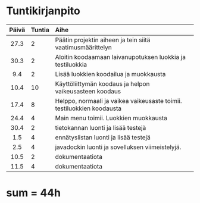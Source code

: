 # Tuntikirjanpito

|Päivä|Tuntia|Aihe|
|:----:|:-----|:-----|
|27.3|2|Päätin projektin aiheen ja tein siitä vaatimusmäärittelyn|
|30.3|2|Aloitin koodaamaan laivanupotuksen luokkia ja testiluokkia|
|9.4|2|Lisää luokkien koodailua ja muokkausta|
|10.4|10|Käyttöliittymän koodaus ja helpon vaikeusasteen koodaus|
|17.4|8|Helppo, normaali ja vaikea vaikeusaste toimii. testiluokkien koodausta|
|24.4|4|Main menu toimii. Luokkien muokkausta|
|30.4|2|tietokannan luonti ja lisää testejä|
|1.5|4|ennätyslistan luonti ja lisää testejä|
|2.5|4|javadockin luonti ja sovelluksen viimeistelyjä.|
|10.5|2|dokumentaatiota|
|11.5|4|dokumentaatiota|
# sum = 44h 
